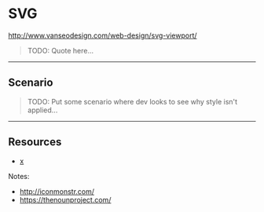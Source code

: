 # SVG

http://www.vanseodesign.com/web-design/svg-viewport/
<!-- .slide: data-state="backEndBrian juniorJacob" -->

> TODO: Quote here...

------

## Scenario

> TODO: Put some scenario where dev looks to see why style isn't applied...

------

## Resources
<!-- .slide: data-state="backEndBrian juniorJacob midLevelMelissa" -->

* [x](#)

Notes:

* http://iconmonstr.com/
* https://thenounproject.com/
